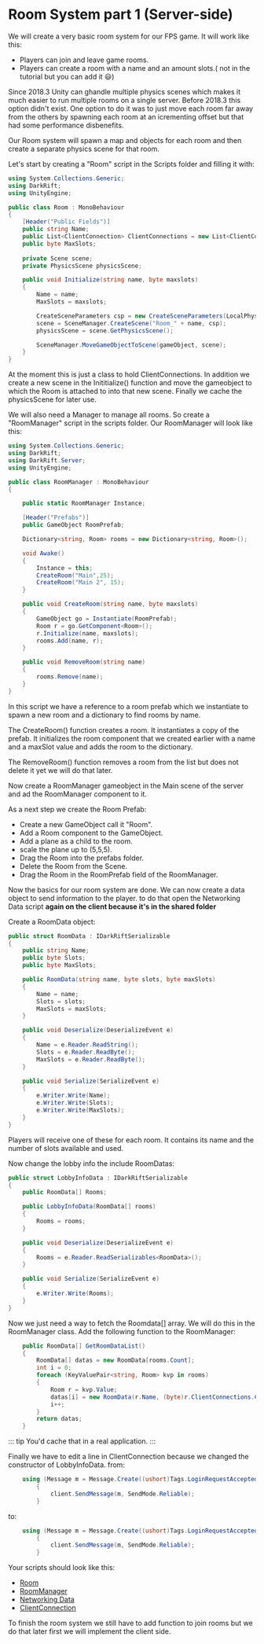 # Room System part 1 (Server-side)

We will create a very basic room system for our FPS game. It will work like this:
- Players can join and leave game rooms.
- Players can create a room with a name and an amount slots.( not in the tutorial but you can add it :smiley:)

Since 2018.3 Unity can ghandle multiple physics scenes which makes it much easier to run multiple rooms on a single server. Before 2018.3 this option didn't exist. One option to do it was to just move each room far away from the others by spawning each room at an icrementing offset but that had some performance disbenefits.

Our Room system will spawn a map and objects for each room and then create a separate physics scene for that room.

Let's start by creating a "Room" script in the Scripts folder and filling it with:

```csharp
using System.Collections.Generic;
using DarkRift;
using UnityEngine;

public class Room : MonoBehaviour
{
    [Header("Public Fields")]
    public string Name;
    public List<ClientConnection> ClientConnections = new List<ClientConnection>();
    public byte MaxSlots;
	
    private Scene scene;
    private PhysicsScene physicsScene;

    public void Initialize(string name, byte maxslots)
    {
        Name = name;
        MaxSlots = maxslots;

        CreateSceneParameters csp = new CreateSceneParameters(LocalPhysicsMode.Physics2D);
        scene = SceneManager.CreateScene("Room_" + name, csp);
        physicsScene = scene.GetPhysicsScene();

        SceneManager.MoveGameObjectToScene(gameObject, scene);
    }
}
```
At the moment this is just a class to hold ClientConnections. In addition we create a new scene in the Inititialize() function and move the gameobject to which the Room is attached to into that new scene. Finally we cache the physicsScene for later use.

We will also need a Manager to manage all rooms. So create a "RoomManager" script in the scripts folder.
Our RoomManager will look like this:
```csharp
using System.Collections.Generic;
using DarkRift;
using DarkRift.Server;
using UnityEngine;

public class RoomManager : MonoBehaviour
{

    public static RoomManager Instance;

    [Header("Prefabs")]
    public GameObject RoomPrefab;

    Dictionary<string, Room> rooms = new Dictionary<string, Room>();

    void Awake()
    {
        Instance = this;
        CreateRoom("Main",25);
        CreateRoom("Main 2", 15);
    }

    public void CreateRoom(string name, byte maxslots)
    {
        GameObject go = Instantiate(RoomPrefab);
        Room r = go.GetComponent<Room>();
        r.Initialize(name, maxslots);
        rooms.Add(name, r);
    }

    public void RemoveRoom(string name)
    {
        rooms.Remove(name); 
    }
}
```
In this script we have a reference to a room prefab which we instantiate to spawn a new room and a dictionary to find rooms by name.

The CreateRoom() function creates a room. It instantiates a copy of the prefab. It initializes the room component that we created earlier with a name and a maxSlot value and adds the room to the dictionary.

The RemoveRoom() function removes a room from the list but does not delete it yet we will do that later.

Now create a RoomManager gameobject in the Main scene of the server and ad the RoomManager component to it.

As a next step we create the Room Prefab:
- Create a new GameObject call it "Room".
- Add a Room component to the GameObject.
- Add a plane as a child to the room.
- scale the plane up to (5,5,5).
- Drag the Room into the prefabs folder.
- Delete the Room from the Scene.
- Drag the Room in the RoomPrefab field of the RoomManager.

Now the basics for our room system are done. We can now create a data object to send information to the player.
to do that open the Networking Data script **again on the client because it's in the shared folder**

Create a RoomData object:
```csharp
public struct RoomData : IDarkRiftSerializable
{
    public string Name;
    public byte Slots;
    public byte MaxSlots;

    public RoomData(string name, byte slots, byte maxSlots)
    {
        Name = name;
        Slots = slots;
        MaxSlots = maxSlots;
    }

    public void Deserialize(DeserializeEvent e)
    {
        Name = e.Reader.ReadString();
        Slots = e.Reader.ReadByte();
        MaxSlots = e.Reader.ReadByte();
    }

    public void Serialize(SerializeEvent e)
    {
        e.Writer.Write(Name);
        e.Writer.Write(Slots);
        e.Writer.Write(MaxSlots);
    }
}
```

Players will receive one of these for each room. It contains its name and the number of slots available and used.

Now change the lobby info the include RoomDatas:

```csharp
public struct LobbyInfoData : IDarkRiftSerializable
{
    public RoomData[] Rooms;

    public LobbyInfoData(RoomData[] rooms)
    {
        Rooms = rooms;
    }

    public void Deserialize(DeserializeEvent e)
    {
        Rooms = e.Reader.ReadSerializables<RoomData>();
    }

    public void Serialize(SerializeEvent e)
    {
        e.Writer.Write(Rooms);
    }
}
```

Now we just need a way to fetch the Roomdata[] array. We will do this in the RoomManager class.
Add the following function to the RoomManager:

```csharp
    public RoomData[] GetRoomDataList()
    {
        RoomData[] datas = new RoomData[rooms.Count];
        int i = 0;
        foreach (KeyValuePair<string, Room> kvp in rooms)
        {
            Room r = kvp.Value;
            datas[i] = new RoomData(r.Name, (byte)r.ClientConnections.Count, r.MaxSlots);
            i++;
        }
        return datas;
    }
```

::: tip 
You'd cache that in a real application.
:::

Finally we have to edit a line in ClientConnection because we changed the constructor of LobbyInfoData.
from:
```csharp
    using (Message m = Message.Create((ushort)Tags.LoginRequestAccepted, new LoginInfoData(client.ID, new LobbyInfoData())))
        {
            client.SendMessage(m, SendMode.Reliable);
        }
```
to:
```csharp
    using (Message m = Message.Create((ushort)Tags.LoginRequestAccepted, new LoginInfoData(client.ID, new LobbyInfoData(RoomManager.Instance.GetRoomDataList()))))
        {
            client.SendMessage(m, SendMode.Reliable);
        }
```

Your scripts should look like this:
- [Room](https://pastebin.com/znpzuPX4)
- [RoomManager](https://pastebin.com/eUBeMCYz)
- [Networking Data](https://pastebin.com/USTdSuLK)
- [ClientConnection](https://pastebin.com/FCH3UCyu)

To finish the room system we still have to add function to join rooms but we do that later first we will implement the client side.